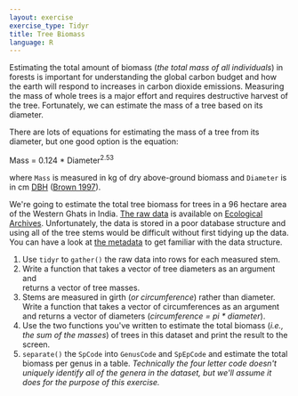 ```yaml
---
layout: exercise
exercise_type: Tidyr
title: Tree Biomass
language: R
---
```


Estimating the total amount of biomass (*the total mass of all individuals*) 
in forests is important for understanding the global carbon budget and how the 
earth will respond to increases in carbon dioxide emissions. Measuring the mass 
of whole trees is a major effort and requires destructive harvest of the tree. 
Fortunately, we can estimate the mass of a tree based on its diameter.

There are lots of equations for estimating the mass of a tree from its diameter, 
but one good option is the equation: 
    
Mass = 0.124 * Diameter<sup>2.53</sup>

where `Mass` is measured in kg of dry above-ground biomass and
`Diameter` is in cm
[DBH](https://en.wikipedia.org/wiki/Diameter_at_breast_height)
([Brown 1997](http://www.fao.org/docrep/W4095E/W4095E00.htm)).

We're going to estimate the total tree biomass for trees in a 96
hectare area of the Western Ghats in India.
[The raw data](http://esapubs.org/archive/ecol/E091/216/Macroplot_data_Rev.txt)
is available on
[Ecological Archives](http://esapubs.org/Archive/).
Unfortunately, the data is stored in a poor database structure and
using all of the tree stems would be difficult without first tidying
up the data. You can have a look at
[the metadata](http://esapubs.org/archive/ecol/E091/216/metadata.htm)
to get familiar with the data structure.

1. Use `tidyr` to `gather()` the raw data into rows for each measured stem. 
2. Write a function that takes a vector of tree diameters as an argument and   
   returns a vector of tree masses.
3. Stems are measured in girth (*or circumference*) rather than diameter.
   Write a function that takes a vector of circumferences as an argument
   and returns a vector of diameters (*circumference = pi \* diameter*).
4. Use the two functions you've written to estimate the total biomass (*i.e., 
   the sum of the masses*) of trees in this dataset and print the result to the
   screen.
5. `separate()` the `SpCode` into `GenusCode` and `SpEpCode` and
   estimate the total biomass per genus in a table. *Technically the
   four letter code doesn't uniquely identify all of the genera in the
   dataset, but we'll assume it does for the purpose of this
   exercise.*
